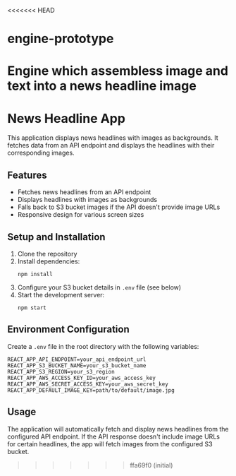 <<<<<<< HEAD
# engine-prototype
Engine which assembless image and text into a news headline image
=======
# News Headline App

This application displays news headlines with images as backgrounds. It fetches data from an API endpoint and displays the headlines with their corresponding images.

## Features

- Fetches news headlines from an API endpoint
- Displays headlines with images as backgrounds
- Falls back to S3 bucket images if the API doesn't provide image URLs
- Responsive design for various screen sizes

## Setup and Installation

1. Clone the repository
2. Install dependencies:
   ```
   npm install
   ```
3. Configure your S3 bucket details in `.env` file (see below)
4. Start the development server:
   ```
   npm start
   ```

## Environment Configuration

Create a `.env` file in the root directory with the following variables:

```
REACT_APP_API_ENDPOINT=your_api_endpoint_url
REACT_APP_S3_BUCKET_NAME=your_s3_bucket_name
REACT_APP_S3_REGION=your_s3_region
REACT_APP_AWS_ACCESS_KEY_ID=your_aws_access_key
REACT_APP_AWS_SECRET_ACCESS_KEY=your_aws_secret_key
REACT_APP_DEFAULT_IMAGE_KEY=path/to/default/image.jpg
```

## Usage

The application will automatically fetch and display news headlines from the configured API endpoint. If the API response doesn't include image URLs for certain headlines, the app will fetch images from the configured S3 bucket.
>>>>>>> ffa69f0 (initial)
